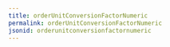```yaml
---
title: orderUnitConversionFactorNumeric
permalink: orderUnitConversionFactorNumeric
jsonid: orderunitconversionfactornumeric
---
```

